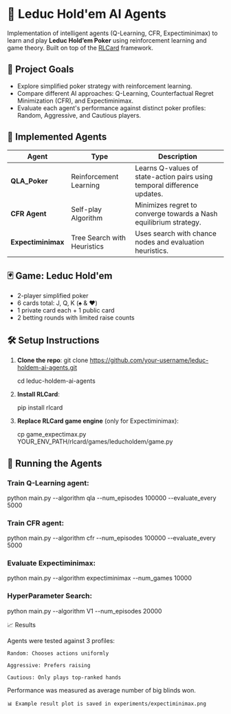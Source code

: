# 🤖 Leduc Hold'em AI Agents

Implementation of intelligent agents (Q-Learning, CFR, Expectiminimax) to learn and play **Leduc Hold’em Poker** using reinforcement learning and game theory. Built on top of the [RLCard](https://github.com/datamllab/rlcard) framework.

## 🎯 Project Goals

- Explore simplified poker strategy with reinforcement learning.
- Compare different AI approaches: Q-Learning, Counterfactual Regret Minimization (CFR), and Expectiminimax.
- Evaluate each agent's performance against distinct poker profiles: Random, Aggressive, and Cautious players.

## 🧠 Implemented Agents

| Agent              | Type                       | Description                                                                 |
|--------------------|----------------------------|-----------------------------------------------------------------------------|
| **QLA_Poker**      | Reinforcement Learning     | Learns Q-values of state-action pairs using temporal difference updates.   |
| **CFR Agent**      | Self-play Algorithm        | Minimizes regret to converge towards a Nash equilibrium strategy.          |
| **Expectiminimax** | Tree Search with Heuristics| Uses search with chance nodes and evaluation heuristics.                   |

## 🃏 Game: Leduc Hold'em

- 2-player simplified poker
- 6 cards total: J, Q, K (♠️ & ♥️)
- 1 private card each + 1 public card
- 2 betting rounds with limited raise counts

## 🛠️ Setup Instructions

1. **Clone the repo**:
   git clone https://github.com/your-username/leduc-holdem-ai-agents.git

   cd leduc-holdem-ai-agents
   
2. **Install RLCard**:
    
    pip install rlcard

3. **Replace RLCard game engine** (only for Expectiminimax):
    
    cp game_expectimax.py YOUR_ENV_PATH/rlcard/games/leducholdem/game.py

## 🚀 Running the Agents

### Train Q-Learning agent:
python main.py --algorithm qla --num_episodes 100000 --evaluate_every 5000

### Train CFR agent:
python main.py --algorithm cfr --num_episodes 100000 --evaluate_every 5000

### Evaluate Expectiminimax:
python main.py --algorithm expectiminimax --num_games 10000

### HyperParameter Search:
python main.py --algorithm V1 --num_episodes 20000


📈 Results

Agents were tested against 3 profiles:

    Random: Chooses actions uniformly

    Aggressive: Prefers raising

    Cautious: Only plays top-ranked hands

Performance was measured as average number of big blinds won.

    📊 Example result plot is saved in experiments/expectiminimax.png
    
